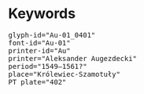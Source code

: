 # Keywords
<pre>
glyph-id="Au-01_0401"
font-id="Au-01"
printer-id="Au"
printer="Aleksander Augezdecki"
period="1549–1561?"
place="Królewiec-Szamotuły"
PT plate="402"
</pre>
